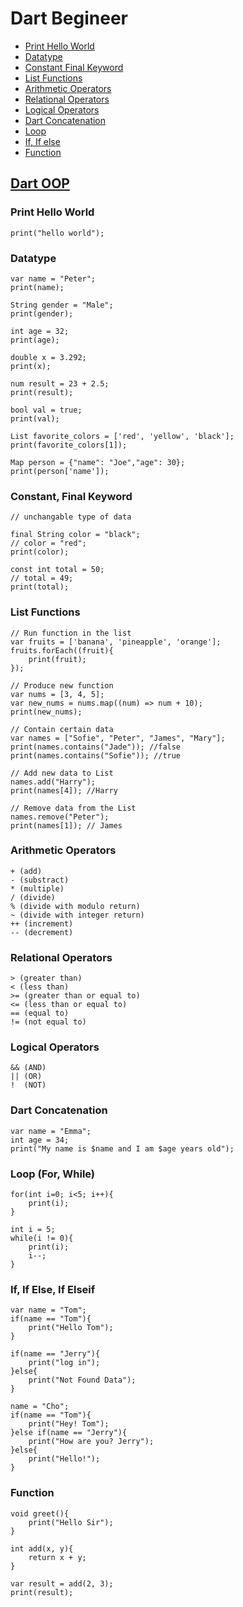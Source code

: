 # Dart Begineer

- [Print Hello World](#print-hello-world)
- [Datatype](#datatype)
- [Constant Final Keyword](#constant-final-keyword)
- [List Functions](#list-functions)
- [Arithmetic Operators](#arithmetic-operators)
- [Relational Operators](#relational-operators)
- [Logical Operators](#logical-operators)
- [Dart Concatenation](#dart-concatenation)
- [Loop](#loop-for-while)
- [If, If else](#if-if-else-if-elseif)
- [Function](#function)

## [Dart OOP](#dart-oop)


### Print Hello World
```
print("hello world");
```

### Datatype
```
var name = "Peter";
print(name);

String gender = "Male";
print(gender);

int age = 32;
print(age);

double x = 3.292;
print(x);

num result = 23 + 2.5;
print(result);

bool val = true;
print(val);

List favorite_colors = ['red', 'yellow', 'black'];
print(favorite_colors[1]);

Map person = {"name": "Joe","age": 30};
print(person['name']);
```

### Constant, Final Keyword
```
// unchangable type of data

final String color = "black";
// color = "red";
print(color);

const int total = 50;
// total = 49;
print(total);
```

### List Functions
```
// Run function in the list
var fruits = ['banana', 'pineapple', 'orange'];
fruits.forEach((fruit){
    print(fruit);
});

// Produce new function
var nums = [3, 4, 5];
var new_nums = nums.map((num) => num + 10);
print(new_nums);

// Contain certain data
var names = ["Sofie", "Peter", "James", "Mary"];
print(names.contains("Jade")); //false
print(names.contains("Sofie")); //true

// Add new data to List
names.add("Harry");
print(names[4]); //Harry

// Remove data from the List
names.remove("Peter");
print(names[1]); // James
```

### Arithmetic Operators
```
+ (add)
- (substract)
* (multiple)
/ (divide)
% (divide with modulo return)
~ (divide with integer return)
++ (increment)
-- (decrement)
```

### Relational Operators
```
> (greater than)
< (less than)
>= (greater than or equal to)
<= (less than or equal to)
== (equal to)
!= (not equal to)
```

### Logical Operators
```
&& (AND)
|| (OR)
!  (NOT)
```

### Dart Concatenation
```
var name = "Emma";
int age = 34;
print("My name is $name and I am $age years old");
```

### Loop (For, While)
```
for(int i=0; i<5; i++){
    print(i);
}

int i = 5;
while(i != 0){
    print(i);
    i--;
} 
```

### If, If Else, If Elseif
```
var name = "Tom";
if(name == "Tom"){
    print("Hello Tom");
}

if(name == "Jerry"){
    print("log in");
}else{
    print("Not Found Data");
}

name = "Cho";
if(name == "Tom"){
    print("Hey! Tom");
}else if(name == "Jerry"){
    print("How are you? Jerry");
}else{
    print("Hello!");
}
```

### Function
```
void greet(){
    print("Hello Sir");
}

int add(x, y){
    return x + y;
}

var result = add(2, 3);
print(result);
```







